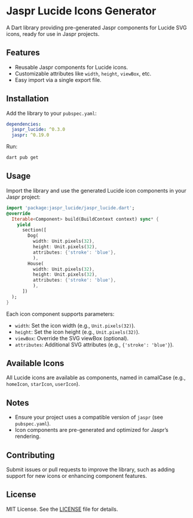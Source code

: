 # Jaspr Lucide Icons Generator

A Dart library providing pre-generated Jaspr components for Lucide SVG icons, ready for use in Jaspr projects.

## Features

- Reusable Jaspr components for Lucide icons.
- Customizable attributes like `width`, `height`, `viewBox`, etc.
- Easy import via a single export file.

## Installation

Add the library to your `pubspec.yaml`:

```yaml
dependencies:
  jaspr_lucide: ^0.3.0
  jaspr: ^0.19.0
```

Run:

```bash
dart pub get
```

## Usage

Import the library and use the generated Lucide icon components in your Jaspr project:

```dart
import 'package:jaspr_lucide/jaspr_lucide.dart';
@override
  Iterable<Component> build(BuildContext context) sync* {
    yield
      section([
        Dog(
          width: Unit.pixels(32),
          height: Unit.pixels(32),
          attributes: {'stroke': 'blue'},
          ),
        House(
          width: Unit.pixels(32),
          height: Unit.pixels(32),
          attributes: {'stroke': 'blue'},
          ),
      ])
  );
}
```

Each icon component supports parameters:
- `width`: Set the icon width (e.g., `Unit.pixels(32)`).
- `height`: Set the icon height (e.g., `Unit.pixels(32)`).
- `viewBox`: Override the SVG viewBox (optional).
- `attributes`: Additional SVG attributes (e.g., `{'stroke': 'blue'}`).

## Available Icons

All Lucide icons are available as components, named in camalCase (e.g., `homeIcon`, `starIcon`, `userIcon`).

## Notes

- Ensure your project uses a compatible version of `jaspr` (see `pubspec.yaml`).
- Icon components are pre-generated and optimized for Jaspr’s rendering.

## Contributing

Submit issues or pull requests to improve the library, such as adding support for new icons or enhancing component features.

## License

MIT License. See the [LICENSE](LICENSE) file for details.
